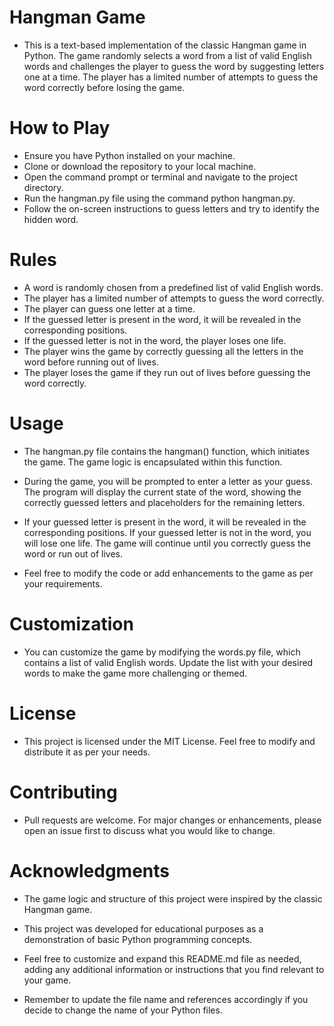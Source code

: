 # Hangman Game
- This is a text-based implementation of the classic Hangman game in Python. The game randomly selects a word from a list of valid English words and challenges the player to guess the word by suggesting letters one at a time. The player has a limited number of attempts to guess the word correctly before losing the game.

# How to Play
- Ensure you have Python installed on your machine.
- Clone or download the repository to your local machine.
- Open the command prompt or terminal and navigate to the project directory.
- Run the hangman.py file using the command python hangman.py.
- Follow the on-screen instructions to guess letters and try to identify the hidden word.

# Rules
- A word is randomly chosen from a predefined list of valid English words.
- The player has a limited number of attempts to guess the word correctly.
- The player can guess one letter at a time.
- If the guessed letter is present in the word, it will be revealed in the corresponding positions.
- If the guessed letter is not in the word, the player loses one life.
- The player wins the game by correctly guessing all the letters in the word before running out of lives.
- The player loses the game if they run out of lives before guessing the word correctly.

# Usage
- The hangman.py file contains the hangman() function, which initiates the game. The game logic is encapsulated within this function.

- During the game, you will be prompted to enter a letter as your guess. The program will display the current state of the word, showing the correctly guessed letters and placeholders for the remaining letters.

- If your guessed letter is present in the word, it will be revealed in the corresponding positions. If your guessed letter is not in the word, you will lose one life. The game will continue until you correctly guess the word or run out of lives.

- Feel free to modify the code or add enhancements to the game as per your requirements.

# Customization
- You can customize the game by modifying the words.py file, which contains a list of valid English words. Update the list with your desired words to make the game more challenging or themed.

# License
- This project is licensed under the MIT License. Feel free to modify and distribute it as per your needs.

# Contributing
- Pull requests are welcome. For major changes or enhancements, please open an issue first to discuss what you would like to change.

# Acknowledgments
- The game logic and structure of this project were inspired by the classic Hangman game.
- This project was developed for educational purposes as a demonstration of basic Python programming concepts.
- Feel free to customize and expand this README.md file as needed, adding any additional information or instructions that you find relevant to your game.

- Remember to update the file name and references accordingly if you decide to change the name of your Python files.